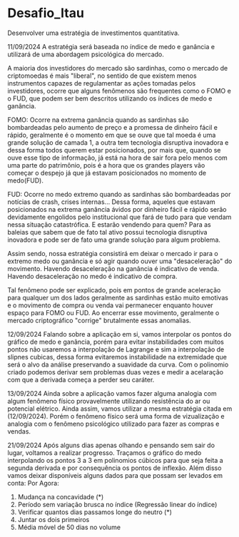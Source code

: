 # Desafio_Itau

Desenvolver uma estratégia de investimentos quantitativa.

11/09/2024
A estratégia será baseada no índice de medo e ganância e 
utilizará de uma abordagem psicológica do mercado.

A maioria dos investidores do mercado são sardinhas, como o mercado de
criptomoedas é mais "liberal", no sentido de que existem menos
instrumentos capazes de regulamentar as ações tomadas pelos investidores, 
ocorre que alguns fenômenos são frequentes como o FOMO e o FUD, 
que podem ser bem descritos utilizando os índices de medo e ganância.

FOMO: Ocorre na extrema ganância quando as sardinhas são bombardeadas
pelo aumento de preço e a promessa de dinheiro fácil e rápido, geralmente
é o momento em que se ouve que tal moeda é uma grande solução de camada 1,
a outra tem tecnologia disruptiva inovadora e dessa forma todos querem
estar posicionados, por mais que, quando se ouve esse tipo de informação, 
já está na hora de sair fora pelo menos com uma parte do patrimônio, pois
é a hora que os grandes players vão começar o despejo já que já estavam
posicionados no momento de medo(FUD).

FUD: Ocorre no medo extremo quando as sardinhas são bombardeadas por notícias
de crash, crises internas... Dessa forma, aqueles que estavam posicionados
na extrema ganância ávidos por dinheiro fácil e rápido serão devidamente 
engolidos pelo institucional que fará de tudo para que vendam nessa situação
catastrófica. E estarão vendendo para quem? Para as baleias que sabem que de 
fato tal ativo possui tecnologia disruptiva inovadora e pode ser de fato uma 
grande solução para algum problema.

Assim sendo, nossa estratégia consistirá em deixar o mercado ir para o extremo 
medo ou ganância e só agir quando ouver uma "desaceleração" do movimento.
Havendo desaceleração na ganância é indicativo de venda.
Havendo desaceleração no medo é indicativo de compra.

Tal fenômeno pode ser explicado, pois em pontos de grande aceleração para qualquer
um dos lados geralmente as sardinhas estão muito emotivas e o movimento de 
compra ou venda vai permanecer enquanto houver espaço para FOMO ou FUD.
Ao encerrar esse movimento, geralmente o mercado criptográfico "corrige" 
brutalmente essas anomalias.

12/09/2024
Falando sobre a aplicação em si, vamos interpolar os pontos do gráfico de medo e
ganância, porém para evitar instabilidades com muitos pontos não usaremos a 
interpolação de Lagrange e sim a interpolação de slipnes cubicas, dessa forma 
evitaremos instabilidade na extremidade que será o alvo da análise preservando 
a suavidade da curva. Com o polinomio criado podemos derivar sem problemas duas 
vezes e medir a acelaração com que a derivada começa a perder seu caráter.

13/09/2024
Ainda sobre a aplicação vamos fazer alguma analogia com algum fenômeno físico
provavelmente utilizando resistência do ar ou potencial elétrico. Ainda assim,
vamos utilizar a mesma estratégia citada em (12/09/2024). Porém o fenômeno físico
será uma forma de vizualização e analogia com o fenômeno psicológico utilizado
para fazer as compras e vendas.

21/09/2024
Após alguns dias apenas olhando e pensando sem sair do lugar, voltamos a realizar
progresso. Traçamos o gráfico do medo interpolando os pontos 3 a 3 em polinomios
cúbicos para que seja feita a segunda derivada e por consequência os pontos de 
inflexão. Além disso vamos deixar disponíveis alguns dados para que possam ser
levados em conta:
Por Agora:
1) Mudança na concavidade (*)
2) Período sem variação brusca no índice (Regressão linear do índice)
3) Verificar quantos dias passamos longe do neutro (*)
4) Juntar os dois primeiros
5) Média móvel de 50 dias no volume
